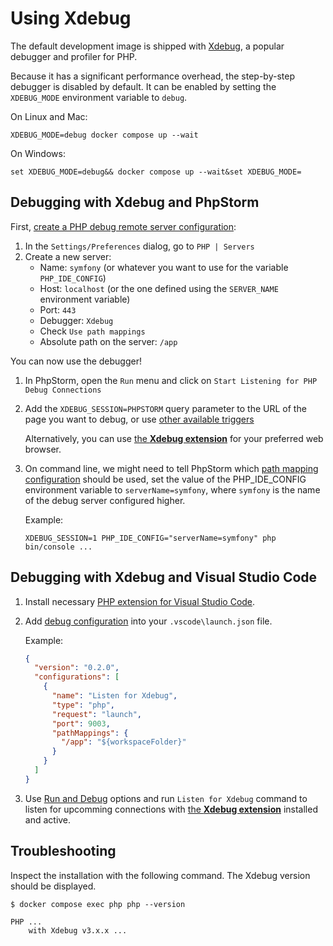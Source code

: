# Using Xdebug

The default development image is shipped with [Xdebug](https://xdebug.org/),
a popular debugger and profiler for PHP.

Because it has a significant performance overhead, the step-by-step debugger is disabled by default.
It can be enabled by setting the `XDEBUG_MODE` environment variable to `debug`.

On Linux and Mac:

```
XDEBUG_MODE=debug docker compose up --wait
```

On Windows:

```
set XDEBUG_MODE=debug&& docker compose up --wait&set XDEBUG_MODE=
```

## Debugging with Xdebug and PhpStorm

First, [create a PHP debug remote server configuration](https://www.jetbrains.com/help/phpstorm/creating-a-php-debug-server-configuration.html):

1. In the `Settings/Preferences` dialog, go to `PHP | Servers`
2. Create a new server:
   - Name: `symfony` (or whatever you want to use for the variable `PHP_IDE_CONFIG`)
   - Host: `localhost` (or the one defined using the `SERVER_NAME` environment variable)
   - Port: `443`
   - Debugger: `Xdebug`
   - Check `Use path mappings`
   - Absolute path on the server: `/app`

You can now use the debugger!

1. In PhpStorm, open the `Run` menu and click on `Start Listening for PHP Debug Connections`
2. Add the `XDEBUG_SESSION=PHPSTORM` query parameter to the URL of the page you want to debug, or use [other available triggers](https://xdebug.org/docs/step_debug#activate_debugger)

   Alternatively, you can use [the **Xdebug extension**](https://xdebug.org/docs/step_debug#browser-extensions) for your preferred web browser.

3. On command line, we might need to tell PhpStorm which [path mapping configuration](https://www.jetbrains.com/help/phpstorm/zero-configuration-debugging-cli.html#configure-path-mappings) should be used, set the value of the PHP_IDE_CONFIG environment variable to `serverName=symfony`, where `symfony` is the name of the debug server configured higher.

   Example:

   ```console
   XDEBUG_SESSION=1 PHP_IDE_CONFIG="serverName=symfony" php bin/console ...
   ```

## Debugging with Xdebug and Visual Studio Code

1. Install necessary [PHP extension for Visual Studio Code](https://marketplace.visualstudio.com/items?itemName=DEVSENSE.phptools-vscode).
2. Add [debug configuration](https://code.visualstudio.com/docs/debugtest/debugging-configuration#_launch-configurations) into your `.vscode\launch.json` file.

   Example:

   ```json
   {
     "version": "0.2.0",
     "configurations": [
       {
         "name": "Listen for Xdebug",
         "type": "php",
         "request": "launch",
         "port": 9003,
         "pathMappings": {
           "/app": "${workspaceFolder}"
         }
       }
     ]
   }
   ```

3. Use [Run and Debug](https://code.visualstudio.com/docs/debugtest/debugging#_start-a-debugging-session) options and run `Listen for Xdebug` command to listen for upcomming connections with [the **Xdebug extension**](https://xdebug.org/docs/step_debug#browser-extensions) installed and active.

## Troubleshooting

Inspect the installation with the following command. The Xdebug version should be displayed.

```console
$ docker compose exec php php --version

PHP ...
    with Xdebug v3.x.x ...
```
